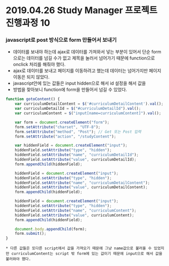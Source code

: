 # 2019.04.26 Study Manager 프로젝트 진행과정 10

### javascript로 post 방식으로 form 만들어서 보내기
- 데이터를 보내야 하는데 ajax로 데이터를 가져와서 넣는 부분이 있어서 단순 form으로는 데이터를 넘길 수가 없고 제목을 눌러서 넘어가기 때문에 function으로 onclick 처리를 해줘야 했다.
- ajax로 데이터를 보내고 페이지를 이동하려고 했는데 데이터는 넘어가지만 페이지 이동은 되지 않았다.
- javascript안에 있는 값들은 input hidden으로 해서 id 설정을 해서 값을 
- 방법을 찾아보니 function에 form을 만들어서 넘길 수 있었다.

```javascript
function gotoContent() {
    var curriculumDetailContent = $('#curriculumDetailContent').val();
    var curriculumDetailId = $("#curriculumDetailId").val();
    var curriculumContent = $("input[name=curriculumContent]").val();

    var form = document.createElement("form");
    form.setAttribute("charset", "UTF-8");
    form.setAttribute("method", "Post"); // Get 또는 Post 입력
    form.setAttribute("action", "/studyContent");

    var hiddenField = document.createElement("input");
    hiddenField.setAttribute("type", "hidden");
    hiddenField.setAttribute("name", "curriculumDetailId");
    hiddenField.setAttribute("value", curriculumDetailId);
    form.appendChild(hiddenField);

    hiddenField = document.createElement("input");
    hiddenField.setAttribute("type", "hidden");
    hiddenField.setAttribute("name", "curriculumDetailContent");
    hiddenField.setAttribute("value", curriculumDetailContent);
    form.appendChild(hiddenField);

    hiddenField = document.createElement("input");
    hiddenField.setAttribute("type", "hidden");
    hiddenField.setAttribute("name", "curriculumContent");
    hiddenField.setAttribute("value", curriculumContent);
    form.appendChild(hiddenField);

    document.body.appendChild(form);
    form.submit();
}
```

    * 다른 값들은 또다른 script에서 값을 가져오기 때문에 그냥 name값으로 불러올 수 있었지만 curriculumContent는 script 밖 form에 있는 값이기 때문에 input으로 해서 값을 불러와야 했다.
